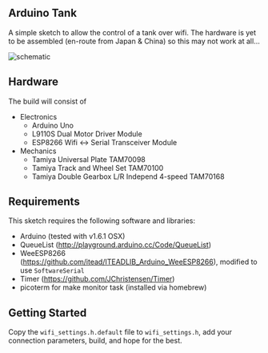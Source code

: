 ## Arduino Tank

A simple sketch to allow the control of a tank over wifi. The hardware is yet to be assembled (en-route from Japan & China) so this may not work at all...

![schematic](https://raw.githubusercontent.com/elandesign/Tank/master/doc/schematic.png)

## Hardware

The build will consist of

* Electronics
  * Arduino Uno
  * L9110S Dual Motor Driver Module
  * ESP8266 Wifi <-> Serial Transceiver Module
* Mechanics
  * Tamiya Universal Plate TAM70098
  * Tamiya Track and Wheel Set TAM70100
  * Tamiya Double Gearbox L/R Independ 4-speed TAM70168

## Requirements

This sketch requires the following software and libraries:

* Arduino (tested with v1.6.1 OSX)
* QueueList (http://playground.arduino.cc/Code/QueueList)
* WeeESP8266 (https://github.com/itead/ITEADLIB_Arduino_WeeESP8266), modified to use `SoftwareSerial`
* Timer (https://github.com/JChristensen/Timer)
* picoterm for make monitor task (installed via homebrew)

## Getting Started

Copy the `wifi_settings.h.default` file to `wifi_settings.h`, add your connection parameters, build, and hope for the best.
